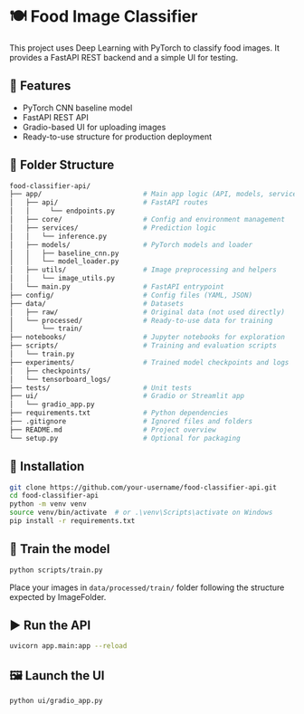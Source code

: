 # 🍽️ Food Image Classifier

This project uses Deep Learning with PyTorch to classify food images. It provides a FastAPI REST backend and a simple UI for testing.

## 🔧 Features

- PyTorch CNN baseline model
- FastAPI REST API
- Gradio-based UI for uploading images
- Ready-to-use structure for production deployment

## 📁 Folder Structure

```bash
food-classifier-api/
├── app/                         # Main app logic (API, models, services)
│   ├── api/                     # FastAPI routes
│   │     └── endpoints.py
│   ├── core/                    # Config and environment management
│   ├── services/                # Prediction logic
│   │   └── inference.py
│   ├── models/                  # PyTorch models and loader
│   │   ├── baseline_cnn.py
│   │   └── model_loader.py
│   ├── utils/                   # Image preprocessing and helpers
│   │   └── image_utils.py
│   └── main.py                  # FastAPI entrypoint
├── config/                      # Config files (YAML, JSON)
├── data/                        # Datasets
│   ├── raw/                     # Original data (not used directly)
│   └── processed/               # Ready-to-use data for training
│       └── train/
├── notebooks/                   # Jupyter notebooks for exploration
├── scripts/                     # Training and evaluation scripts
│   └── train.py
├── experiments/                 # Trained model checkpoints and logs
│   ├── checkpoints/
│   └── tensorboard_logs/
├── tests/                       # Unit tests
├── ui/                          # Gradio or Streamlit app
│   └── gradio_app.py
├── requirements.txt             # Python dependencies
├── .gitignore                   # Ignored files and folders
├── README.md                    # Project overview
└── setup.py                     # Optional for packaging
```

## 🚀 Installation

```bash
git clone https://github.com/your-username/food-classifier-api.git
cd food-classifier-api
python -m venv venv
source venv/bin/activate  # or .\venv\Scripts\activate on Windows
pip install -r requirements.txt
```

## 🧠 Train the model

```bash
python scripts/train.py
```

Place your images in `data/processed/train/` folder following the structure expected by ImageFolder.

## ▶️ Run the API

```bash
uvicorn app.main:app --reload
```

## 🖼️ Launch the UI

```bash
python ui/gradio_app.py
```

